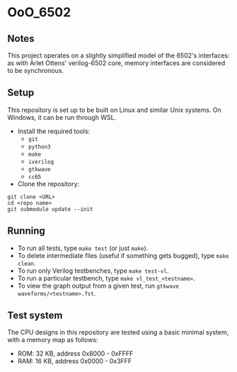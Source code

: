 # OoO_6502

## Notes

This project operates on a slightly simplified model of the 6502's interfaces:
as with Arlet Ottens' verilog-6502 core, memory interfaces are considered to be
synchronous.

## Setup

This repository is set up to be built on Linux and similar Unix systems. On
Windows, it can be run through WSL.

* Install the required tools:
  * `git`
  * `python3`
  * `make`
  * `iverilog`
  * `gtkwave`
  * `cc65`
* Clone the repository:
```
git clone <URL>
cd <repo name>
git submodule update --init
```

## Running

* To run all tests, type `make test` (or just `make`).
* To delete intermediate files (useful if something gets bugged), type `make clean`.
* To run only Verilog testbenches, type `make test-vl`.
* To run a particular testbench, type `make vl_test_<testname>`.
* To view the graph output from a given test, run `gtkwave waveforms/<testname>.fst`.

## Test system

The CPU designs in this repository are tested using a basic minimal system, with
a memory map as follows:
* ROM: 32 KB, address 0x8000 - 0xFFFF
* RAM: 16 KB, address 0x0000 - 0x3FFF
